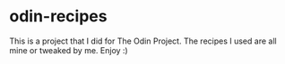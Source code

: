 # odin-recipes
This is a project that I did for The Odin Project. The recipes I used are all mine or tweaked by me. Enjoy :)
